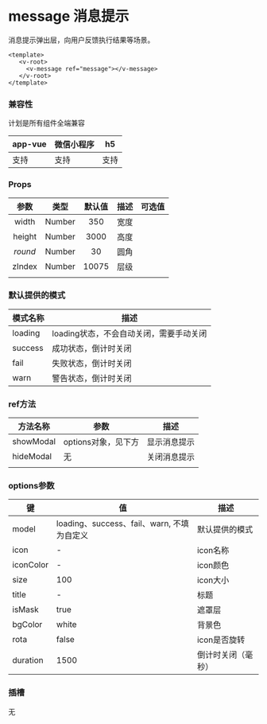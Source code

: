 # message 消息提示
  消息提示弹出层，向用户反馈执行结果等场景。

<webview url="/pages/feedback/message"></webview>

```vue
<template>
   <v-root>
     <v-message ref="message"></v-message>
   </v-root>
</template>
```


### 兼容性

计划是所有组件全端兼容

| app-vue | 微信小程序 | h5   |
| --- | --- | --- |
| 支持 | 支持 | 支持 |

### Props

| 参数 | 类型 | 默认值 | 描述 | 可选值 |
| :--: | :--: | :--: | :-- | ---- |
| width | Number |     350     | 宽度                                             |                                                     |
| height | Number |     3000     | 高度                                        |                   |
| *round* | Number |     30     | 圆角                                                   |                                                     |
| zIndex | Number | 10075 | 层级 |  |
|  |  |  |  |  |

### 默认提供的模式

| 模式名称 | 描述                                    |
| -------- | --------------------------------------- |
| loading  | loading状态，不会自动关闭，需要手动关闭 |
| success  | 成功状态，倒计时关闭                    |
| fail     | 失败状态，倒计时关闭                    |
| warn     | 警告状态，倒计时关闭                    |



### ref方法

| 方法名称  | 参数                | 描述         |
| --------- | ------------------- | ------------ |
| showModal | options对象，见下方 | 显示消息提示 |
| hideModal | 无                  | 关闭消息提示 |
|           |                     |              |

### options参数

| 键        | 值                                         | 描述               |
| --------- | ------------------------------------------ | ------------------ |
| model     | loading、success、fail、warn, 不填为自定义 | 默认提供的模式     |
| icon      | -                                          | icon名称           |
| iconColor | -                                          | icon颜色           |
| size      | 100                                        | icon大小           |
| title     | -                                          | 标题               |
| isMask    | true                                       | 遮罩层             |
| bgColor   | white                                      | 背景色             |
| rota      | false                                      | icon是否旋转       |
| duration  | 1500                                       | 倒计时关闭（毫秒） |



### 插槽

无